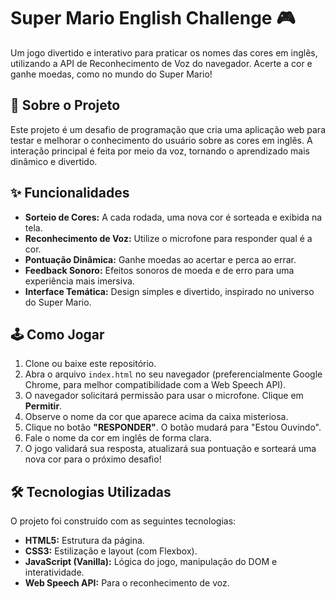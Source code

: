 # Super Mario English Challenge 🎮

Um jogo divertido e interativo para praticar os nomes das cores em inglês, utilizando a API de Reconhecimento de Voz do navegador. Acerte a cor e ganhe moedas, como no mundo do Super Mario!


## 🚀 Sobre o Projeto

Este projeto é um desafio de programação que cria uma aplicação web para testar e melhorar o conhecimento do usuário sobre as cores em inglês. A interação principal é feita por meio da voz, tornando o aprendizado mais dinâmico e divertido.

## ✨ Funcionalidades

-   **Sorteio de Cores:** A cada rodada, uma nova cor é sorteada e exibida na tela.
-   **Reconhecimento de Voz:** Utilize o microfone para responder qual é a cor.
-   **Pontuação Dinâmica:** Ganhe moedas ao acertar e perca ao errar.
-   **Feedback Sonoro:** Efeitos sonoros de moeda e de erro para uma experiência mais imersiva.
-   **Interface Temática:** Design simples e divertido, inspirado no universo do Super Mario.

## 🕹️ Como Jogar

1.  Clone ou baixe este repositório.
2.  Abra o arquivo `index.html` no seu navegador (preferencialmente Google Chrome, para melhor compatibilidade com a Web Speech API).
3.  O navegador solicitará permissão para usar o microfone. Clique em **Permitir**.
4.  Observe o nome da cor que aparece acima da caixa misteriosa.
5.  Clique no botão **"RESPONDER"**. O botão mudará para "Estou Ouvindo".
6.  Fale o nome da cor em inglês de forma clara.
7.  O jogo validará sua resposta, atualizará sua pontuação e sorteará uma nova cor para o próximo desafio!

## 🛠️ Tecnologias Utilizadas

O projeto foi construído com as seguintes tecnologias:

-   **HTML5:** Estrutura da página.
-   **CSS3:** Estilização e layout (com Flexbox).
-   **JavaScript (Vanilla):** Lógica do jogo, manipulação do DOM e interatividade.
-   **Web Speech API:** Para o reconhecimento de voz.

